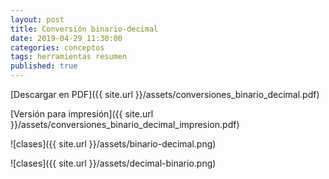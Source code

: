```yaml
---
layout: post
title: Conversión binario-decimal
date: 2019-04-29 11:30:00
categories: conceptos
tags: herramientas resumen
published: true
---
```


[Descargar en PDF]({{ site.url }}/assets/conversiones_binario_decimal.pdf)

[Versión para impresión]({{ site.url }}/assets/conversiones_binario_decimal_impresion.pdf)

![clases]({{ site.url }}/assets/binario-decimal.png)

![clases]({{ site.url }}/assets/decimal-binario.png)
